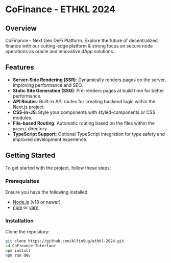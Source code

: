 # CoFinance - ETHKL 2024

## Overview

CoFinance - Next Gen DeFi Platform.
Explore the future of decentralized finance with our cutting-edge platform & strong focus on secure node operations as oracle and innovative dApp solutions.

## Features

- **Server-Side Rendering (SSR)**: Dynamically renders pages on the server, improving performance and SEO.
- **Static Site Generation (SSG)**: Pre-renders pages at build time for better performance.
- **API Routes**: Built-in API routes for creating backend logic within the Next.js project.
- **CSS-in-JS**: Style your components with styled-components or CSS modules.
- **File-based Routing**: Automatic routing based on the files within the `pages/` directory.
- **TypeScript Support**: Optional TypeScript integration for type safety and improved development experience.

## Getting Started

To get started with the project, follow these steps:

### Prerequisites

Ensure you have the following installed:

- [Node.js](https://nodejs.org/en/) (v18 or newer)
- [npm](https://www.npmjs.com/get-npm) or [yarn](https://yarnpkg.com/getting-started/install)

### Installation

Clone the repository:

```bash
git clone https://github.com/AlfinSug/ethkl-2024.git
cd CoFinance-Interface
npm install
npm run dev
